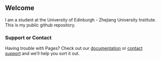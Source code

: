 ## Welcome

I am a student at the University of Edinburgh - Zhejiang University Institute. This is my public github repository. 

### Support or Contact

Having trouble with Pages? Check out our [documentation](https://help.github.com/categories/github-pages-basics/) or [contact support](https://github.com/contact) and we’ll help you sort it out.

